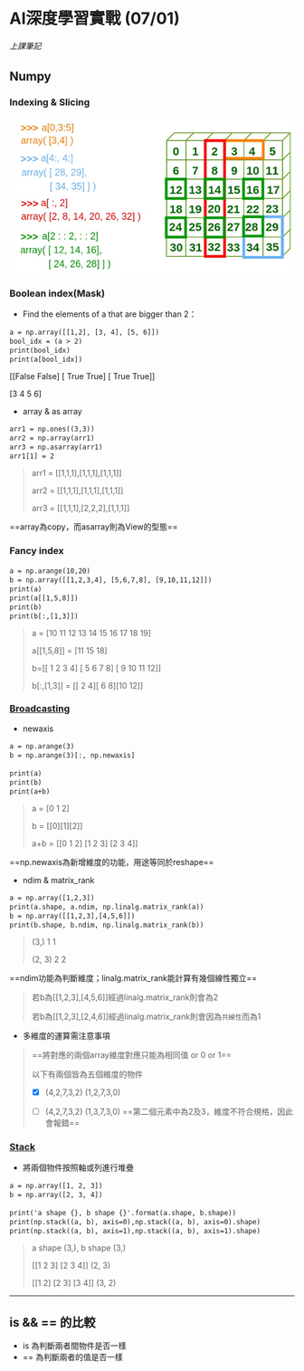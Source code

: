 # AI深度學習實戰 (07/01)

###### 上課筆記
## Numpy
### Indexing & Slicing
![](./img/Numpy1.jpg)

### Boolean index(Mask)
- Find the elements of a that are bigger than 2：
```javascript=0
a = np.array([[1,2], [3, 4], [5, 6]])
bool_idx = (a > 2)
print(bool_idx)
print(a[bool_idx]) 
```
[[False False]
 [ True  True]
 [ True  True]]
 
[3 4 5 6]

- array & as array
```javascript=4
arr1 = np.ones((3,3))
arr2 = np.array(arr1)
arr3 = np.asarray(arr1)
arr1[1] = 2
```
> arr1 = [[1,1,1],[1,1,1],[1,1,1]]
>
> arr2 = [[1,1,1],[1,1,1],[1,1,1]]
>
> arr3 = [[1,1,1],[2,2,2],[1,1,1]]

==array為copy，而asarray則為View的型態==

### Fancy index
```javascript=8
a = np.arange(10,20)
b = np.array([[1,2,3,4], [5,6,7,8], [9,10,11,12]])
print(a)
print(a[[1,5,8]])
print(b)  
print(b[:,[1,3]])
```
> a = [10 11 12 13 14 15 16 17 18 19]
> 
> a[[1,5,8]] = [11 15 18]
> 
> b=[[ 1  2  3  4]
 [ 5  6  7  8]
 [ 9 10 11 12]]
>
> b[:,[1,3]] = [[ 2  4][ 6  8][10 12]]


### [Broadcasting](https://jakevdp.github.io/PythonDataScienceHandbook/02.05-computation-on-arrays-broadcasting.html)
- newaxis
```javascript=14
a = np.arange(3)
b = np.arange(3)[:, np.newaxis]

print(a)
print(b)
print(a+b)
```
>a = [0 1 2]
>
>b = [[0][1][2]]
>
>a+b = [[0 1 2]
 [1 2 3]
 [2 3 4]]

==np.newaxis為新增維度的功能，用途等同於reshape==

- ndim & matrix_rank 
```javascript=20
a = np.array([1,2,3])
print(a.shape, a.ndim, np.linalg.matrix_rank(a))
b = np.array([[1,2,3],[4,5,6]])
print(b.shape, b.ndim, np.linalg.matrix_rank(b))
```
>(3,) 1 1
>
>(2, 3) 2 2

==ndim功能為判斷維度；linalg.matrix_rank能計算有幾個線性獨立==
> 若b為[[1,2,3],[4,5,6]]經過linalg.matrix_rank則會為2
> 
> 若b為[[1,2,3],[2,4,6]]經過linalg.matrix_rank則會因為`共線性`而為1

- 多維度的運算需注意事項
> ==將對應的兩個array維度對應只能為相同值 or 0 or 1==
> 
> 以下有兩個皆為五個維度的物件
> 
>- [x] (4,2,7,3,2)
> (1,2,7,3,0)
> 
>- [ ] (4,2,7,3,2)
>(1,3,7,3,0) 
> ==第二個元素中為2及3，維度不符合規格，因此會報錯==

### [Stack](https://blog.csdn.net/qq_17550379/article/details/78934529)
- 將兩個物件按照軸或列進行堆疊
```javascript=24
a = np.array([1, 2, 3])
b = np.array([2, 3, 4])

print('a shape {}, b shape {}'.format(a.shape, b.shape))
print(np.stack((a, b), axis=0),np.stack((a, b), axis=0).shape)
print(np.stack((a, b), axis=1),np.stack((a, b), axis=1).shape)
```
>a shape (3,), b shape (3,)
>
>[[1 2 3]
 [2 3 4]] (2, 3)
>
>[[1 2]
 [2 3]
 [3 4]] (3, 2)

---
## is && == 的比較
- is 為判斷兩者間物件是否一樣
- == 為判斷兩者的值是否一樣